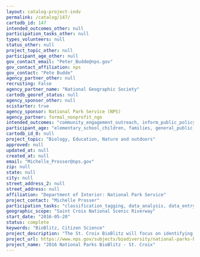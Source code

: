 ```yaml
---
layout: catalog-project-indv
permalink: /catalog/147/
cartodb_id: 147
intended_outcomes_other: null
participation_tasks_other: null
types_volunteers: null
status_other: null
project_topic_other: null
participant_age_other: null
gov_contact_email: "Peter_Budde@nps.gov"
gov_contact_affiliation: nps
gov_contact: "Pete Budde"
agency_partner_other: null
recruiting: False
agency_partner_name: "National Geographic Society"
cartodb_georef_status: null
agency_sponsor_other: null
scistarter: true
agency_sponsor: National Park Service (NPS)
agency_partner: formal_nonprofit_ngo
intended_outcomes: "community_engagement_outreach, inform_public_policy, io_education, operational_integration_use, research_advancement"
participant_age: "elementary_school_children, families, general_public, middle_school_children, targeted_group, teens"
cartodb_id_0: null
project_topic: "Biology, Education, Nature and outdoors"
approved: null
updated_at: null
created_at: null
email: "Michelle_Prosser@nps.gov"
zip: null
state: null
city: null
street_address_2: null
street_address: null
affiliation: "Department of Interior: National Park Service"
project_contact: "Michelle Prosser"
participation_tasks: "classification_tagging, data_analysis, data_entry, finding_entities, identification, learning, observation, site_selection_description, specimen_sample_collection"
geographic_scope: "Saint Croix National Scenic Riverway"
start_date: "2016-05-20"
status: complete
keywords: "BioBlitz, Citizen Science"
project_description: "The St. Croix BioBlitz will focus on identifying as many species as possible in all taxonomic groups. The St. Croix BioBlitz will span 24 hours and occur along the St. Croix National Scenic Riverway as it flows through Minnesota and Wisconsin Interstate State Parks. "
project_url: https://www.nps.gov/subjects/biodiversity/national-parks-bioblitz.htm
project_name: "2016 National Parks BioBlitz - St. Croix"
---
```

